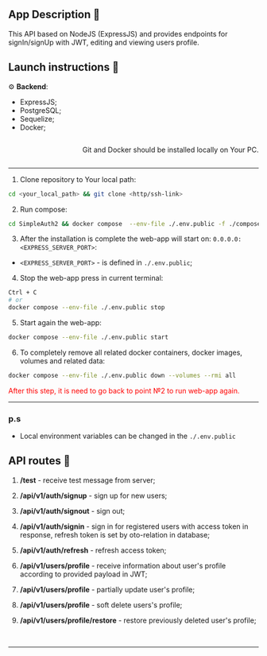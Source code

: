 ## App Description &#128209;

This API based on NodeJS (ExpressJS) and provides endpoints for signIn/signUp with JWT, editing and viewing users profile.

## Launch instructions &#128190;
  
&#9881; **Backend**:

- ExpressJS;
- PostgreSQL;
- Sequelize;
- Docker;

<div style="display: flex; justify-content: end;">
  <p>Git and Docker should be installed locally on Your PC.</p>
</div>

---

1. Clone repository to Your local path:

  ```sh
  cd <your_local_path> && git clone <http/ssh-link>
  ```

2. Run compose:

  ```sh
  cd SimpleAuth2 && docker compose  --env-file ./.env.public -f ./compose.yaml up --build   
  ```

3. After the installation is complete the web-app will start on: `0.0.0.0:<EXPRESS_SERVER_PORT>`:

- `<EXPRESS_SERVER_PORT>` - is defined in `./.env.public`;

4. Stop the web-app press in current terminal:

  ```sh
  Ctrl + C
  # or
  docker compose --env-file ./.env.public stop
  ```

5. Start again the web-app:

  ```sh
  docker compose --env-file ./.env.public start
  ```

6. To completely remove all related docker containers, docker images, volumes and related data:

  ```sh
  docker compose --env-file ./.env.public down --volumes --rmi all
  ```

  <span style="color: rgb(255, 0, 0)">After this step, it is need to go back to point №2 to run web-app again.</span>

---

### p.s

- Local environment variables can be changed in the `./.env.public`<br/>

## API routes &#128190;

1. **/test** - receive test message from server;

2. **/api/v1/auth/signup** - sign up for new users;

3. **/api/v1/auth/signout** - sign out;

4. **/api/v1/auth/signin** - sign in for registered users with access token in response, refresh token is set by oto-relation in database;

5. **/api/v1/auth/refresh** - refresh access token;

6. **/api/v1/users/profile** - receive information about user's profile according to provided payload in JWT;

7. **/api/v1/users/profile** - partially update user's profile;

8. **/api/v1/users/profile** - soft delete users's profile;

9. **/api/v1/users/profile/restore** - restore previously deleted user's profile;

<br>

---

